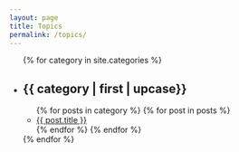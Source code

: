 ```yaml
---
layout: page
title: Topics
permalink: /topics/
---
```


<ul id="cat-list">
  {% for category in site.categories %}
    <li class="category"><h2>{{ category | first | upcase}}</h2>
      <ul>
      {% for posts in category %}
        {% for post in posts %}
          <li><a href="{{ post.url }}">{{ post.title }}</a></li>
        {% endfor %}
      {% endfor %}
      </ul>
    </li>
  {% endfor %}
</ul>